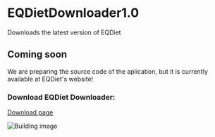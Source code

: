 # EQDietDownloader1.0
Downloads the latest version of EQDiet

## Coming soon
We are preparing the source code of the aplication, but it is currently available at EQDiet's website!

### Download EQDiet Downloader:

[Download page](https://eqdiet.weebly.com/downloads.html)

![Building image](https://eqdiet.weebly.com/uploads/1/2/2/7/122786941/webp-net-resizeimage_orig.png)
